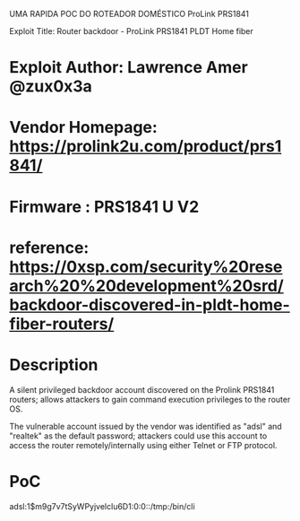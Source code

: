 UMA RAPIDA POC DO ROTEADOR DOMÉSTICO ProLink PRS1841

Exploit Title: Router backdoor - ProLink PRS1841 PLDT Home fiber
# Exploit Author: Lawrence Amer @zux0x3a
# Vendor Homepage: https://prolink2u.com/product/prs1841/
# Firmware : PRS1841 U V2
# reference: https://0xsp.com/security%20research%20%20development%20srd/backdoor-discovered-in-pldt-home-fiber-routers/

Description
========================
A silent privileged backdoor account discovered on the Prolink PRS1841 
routers; allows attackers to gain command execution privileges to the 
router OS.

The vulnerable account issued by the vendor was identified as "adsl" and 
"realtek" as the default password; attackers could use this account to 
access the router remotely/internally using either Telnet or FTP 
protocol.

PoC
=============================
adsl:$1$$m9g7v7tSyWPyjvelclu6D1:0:0::/tmp:/bin/cli
